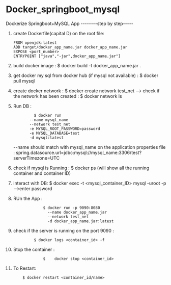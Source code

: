 # Docker_springboot_mysql
Dockerize Springboot+MySQL App
--------step by step-----
1.  create Dockerfile(capital D) on the root file:

        FROM openjdk:latest
        ADD target/docker_app_name.jar docker_app_name.jar
        EXPOSE <port_number>
        ENTRYPOINT ["java","-jar",docker_app_name.jar"]
    
2. build docker image : $ docker build -t docker_app_name.jar .
3. get docker my sql from docker hub (if mysql not available) :  $ docker pull mysql
4. create docker network :  $ docker create network test_net
    --> check if the network has been created : $ docker network ls
4. Run DB :  
                
                $ docker run 
              --name mysql_name 
              --network test_net 
              -e MYSQL_ROOT_PASSWORD=password 
              -e MYSQL_DATABASE=test 
              -d mysql:latest

    --name should match with mysql_name on the application properties file :
    spring.datasource.url=jdbc:mysql://mysql_name:3306/test?serverTimezone=UTC
5. check if mysql is Running :  $ docker ps (will show all the running container and container ID) 
6. interact with DB:  $ docker exec -t <mysql_container_ID> mysql -uroot -p 
    -->enter password
7. RUn the App :   

                    $ docker run -p 9090:8080 
                      --name docker_app_name.jar 
                      --network test_net 
                      -d docker_app_name.jar:latest
8. check if the server is running on the port 9090 : 
                
                $ docker logs <container_id> -f
9. Stop the container : 
                    
                    $    docker stop <container_id>
10. To Restart: 
            
            $ docker restart <container_id/name>
  
    
